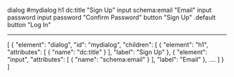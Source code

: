 dialog #mydialog
	h1 dc:title "Sign Up"
	input schema:email "Email"
	input password
	input password "Confirm Password"
	button "Sign Up" .default
	button "Log In"

---

[
	{
		"element": "dialog",
		"id": "mydialog",
		"children": [
			{
				"element": "h1",
				"attributes": [
					{
						"name": "dc:title"
					}
				],
				"label": "Sign Up"
			},
			{
				"element": "input",
				"attributes": [
					{
						"name": "schema:email"
					}
				],
				"label": "Email"
			},
			....
		]
	}
]